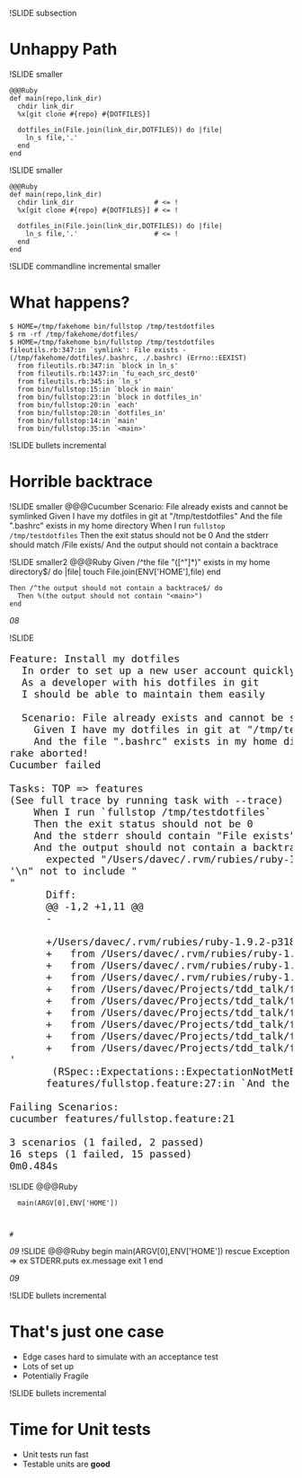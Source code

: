 !SLIDE subsection
# Unhappy Path

!SLIDE smaller

    @@@Ruby
    def main(repo,link_dir)
      chdir link_dir
      %x[git clone #{repo} #{DOTFILES}]

      dotfiles_in(File.join(link_dir,DOTFILES)) do |file|
        ln_s file,'.'
      end
    end

!SLIDE smaller

    @@@Ruby
    def main(repo,link_dir)
      chdir link_dir                    # <= !
      %x[git clone #{repo} #{DOTFILES}] # <= !

      dotfiles_in(File.join(link_dir,DOTFILES)) do |file|
        ln_s file,'.'                   # <= !
      end
    end

!SLIDE commandline incremental smaller
# What happens?
    $ HOME=/tmp/fakehome bin/fullstop /tmp/testdotfiles
    $ rm -rf /tmp/fakehome/dotfiles/
    $ HOME=/tmp/fakehome bin/fullstop /tmp/testdotfiles
    fileutils.rb:347:in `symlink': File exists - (/tmp/fakehome/dotfiles/.bashrc, ./.bashrc) (Errno::EEXIST)
      from fileutils.rb:347:in `block in ln_s'
      from fileutils.rb:1437:in `fu_each_src_dest0'
      from fileutils.rb:345:in `ln_s'
      from bin/fullstop:15:in `block in main'
      from bin/fullstop:23:in `block in dotfiles_in'
      from bin/fullstop:20:in `each'
      from bin/fullstop:20:in `dotfiles_in'
      from bin/fullstop:14:in `main'
      from bin/fullstop:35:in `<main>'
       
!SLIDE bullets incremental
# Horrible backtrace

!SLIDE smaller
    @@@Cucumber
    Scenario: File already exists and cannot be symlinked
      Given I have my dotfiles in git at "/tmp/testdotfiles"
      And the file ".bashrc" exists in my home directory
      When I run `fullstop /tmp/testdotfiles`
      Then the exit status should not be 0
      And the stderr should match /File exists/
      And the output should not contain a backtrace

!SLIDE smaller2
    @@@Ruby
    Given /^the file "([^"]*)" exists in my home directory$/ do |file|
      touch File.join(ENV['HOME'],file)
    end

    Then /^the output should not contain a backtrace$/ do
      Then %(the output should not contain "<main>")
    end

_08_

!SLIDE 
<pre style="font-size: 18px">
Feature: Install my dotfiles
  In order to set up a new user account quickly
  As a developer with his dotfiles in git
  I should be able to maintain them easily

  Scenario: File already exists and cannot be symlinked
    <span class='ansi-32'>Given I have my dotfiles in git at "<span class='ansi-32'><span class='ansi-1'>/tmp/testdotfiles<span class='ansi-0'><span class='ansi-0'><span class='ansi-32'>"<span class='ansi-0'></span></span></span></span></span></span></span>
    <span class='ansi-32'>And the file "<span class='ansi-32'><span class='ansi-1'>.bashrc<span class='ansi-0'><span class='ansi-0'><span class='ansi-32'>" exists in my home directory<span class='ansi-0'></span></span></span></span></span></span></span>
rake aborted!
Cucumber failed

Tasks: TOP => features
(See full trace by running task with --trace)
    <span class='ansi-32'>When I run `<span class='ansi-32'><span class='ansi-1'>fullstop /tmp/testdotfiles<span class='ansi-0'><span class='ansi-0'><span class='ansi-32'>`<span class='ansi-0'></span></span></span></span></span></span></span>
    <span class='ansi-32'>Then the exit status should not be <span class='ansi-32'><span class='ansi-1'>0<span class='ansi-0'><span class='ansi-0'><span class='ansi-32'><span class='ansi-0'></span></span></span></span></span></span></span>
    <span class='ansi-32'>And the stderr should contain "<span class='ansi-32'><span class='ansi-1'>File exists<span class='ansi-0'><span class='ansi-0'><span class='ansi-32'>"<span class='ansi-0'></span></span></span></span></span></span></span>
    <span class='ansi-31'>And the output should not contain a backtrace<span class='ansi-0'></span></span>
<span class='ansi-31'>      expected "/Users/davec/.rvm/rubies/ruby-1.9.2-p318/lib/ruby/1.9.1/fileutils.rb:347:in `symlink': File exists - (/tmp/fakehome/dotfiles/.bashrc, ./.bashrc) (Errno::EEXIST)\n\tfrom /Users/davec/.rvm/rubies/ruby-1.9.2-p318/lib/ruby/1.9.1/fileutils.rb:347:in `block in ln_s'\n\tfrom /Users/davec/.rvm/rubies/ruby-1.9.2-p318/lib/ruby/1.9.1/fileutils.rb:1437:in `fu_each_src_dest0'\n\tfrom /Users/davec/.rvm/rubies/ruby-1.9.2-p318/lib/ruby/1.9.1/fileutils.rb:345:in `ln_s'\n\tfrom /Users/davec/Projects/tdd_talk/fullstop/08/bin/fullstop:15:in `block in main'\n\tfrom /Users/davec/Projects/tdd_talk/fullstop/08/bin/fullstop:23:in `block in dotfiles_in'\n\tfrom /Users/davec/Projects/tdd_talk/fullstop/08/bin/fullstop:20:in `each'\n\tfrom /Users/davec/Projects/tdd_talk/fullstop/08/bin/fullstop:20:in `dotfiles_in'\n\tfrom /Users/davec/Projects/tdd_talk/fullstop/08/bin/fullstop:14:in `main'\n\tfrom /Users/davec/Projects/tdd_talk/fullstop/08/bin/fullstop:35:in `<main>'\n" not to include "<main>"<span class='ansi-0'></span></span>
<span class='ansi-31'>      Diff:<span class='ansi-0'></span></span>
<span class='ansi-31'>      @@ -1,2 +1,11 @@<span class='ansi-0'></span></span>
<span class='ansi-31'>      -<main><span class='ansi-0'></span></span>
<span class='ansi-31'>      +/Users/davec/.rvm/rubies/ruby-1.9.2-p318/lib/ruby/1.9.1/fileutils.rb:347:in `symlink': File exists - (/tmp/fakehome/dotfiles/.bashrc, ./.bashrc) (Errno::EEXIST)<span class='ansi-0'></span></span>
<span class='ansi-31'>      +	from /Users/davec/.rvm/rubies/ruby-1.9.2-p318/lib/ruby/1.9.1/fileutils.rb:347:in `block in ln_s'<span class='ansi-0'></span></span>
<span class='ansi-31'>      +	from /Users/davec/.rvm/rubies/ruby-1.9.2-p318/lib/ruby/1.9.1/fileutils.rb:1437:in `fu_each_src_dest0'<span class='ansi-0'></span></span>
<span class='ansi-31'>      +	from /Users/davec/.rvm/rubies/ruby-1.9.2-p318/lib/ruby/1.9.1/fileutils.rb:345:in `ln_s'<span class='ansi-0'></span></span>
<span class='ansi-31'>      +	from /Users/davec/Projects/tdd_talk/fullstop/08/bin/fullstop:15:in `block in main'<span class='ansi-0'></span></span>
<span class='ansi-31'>      +	from /Users/davec/Projects/tdd_talk/fullstop/08/bin/fullstop:23:in `block in dotfiles_in'<span class='ansi-0'></span></span>
<span class='ansi-31'>      +	from /Users/davec/Projects/tdd_talk/fullstop/08/bin/fullstop:20:in `each'<span class='ansi-0'></span></span>
<span class='ansi-31'>      +	from /Users/davec/Projects/tdd_talk/fullstop/08/bin/fullstop:20:in `dotfiles_in'<span class='ansi-0'></span></span>
<span class='ansi-31'>      +	from /Users/davec/Projects/tdd_talk/fullstop/08/bin/fullstop:14:in `main'<span class='ansi-0'></span></span>
<span class='ansi-31'>      +	from /Users/davec/Projects/tdd_talk/fullstop/08/bin/fullstop:35:in `<main>'<span class='ansi-0'></span></span>
<span class='ansi-31'>       (RSpec::Expectations::ExpectationNotMetError)<span class='ansi-0'></span></span>
<span class='ansi-31'>      features/fullstop.feature:27:in `And the output should not contain a backtrace'<span class='ansi-0'></span></span>

<span class='ansi-31'>Failing Scenarios:<span class='ansi-0'></span></span>
<span class='ansi-31'>cucumber features/fullstop.feature:21<span class='ansi-0'></span></span>

3 scenarios (<span class='ansi-31'>1 failed<span class='ansi-0'>, <span class='ansi-32'>2 passed<span class='ansi-0'>)</span></span></span></span>
16 steps (<span class='ansi-31'>1 failed<span class='ansi-0'>, <span class='ansi-32'>15 passed<span class='ansi-0'>)</span></span></span></span>
0m0.484s
</pre>

!SLIDE
    @@@Ruby
 
      main(ARGV[0],ENV['HOME'])
  
   
    
    #

_09_
!SLIDE
    @@@Ruby
    begin
      main(ARGV[0],ENV['HOME'])
    rescue Exception => ex
      STDERR.puts ex.message
      exit 1
    end

_09_

!SLIDE bullets incremental
# That's just one case 
* Edge cases hard to simulate with an acceptance test
* Lots of set up
* Potentially Fragile

!SLIDE bullets incremental
# Time for Unit tests
* Unit tests run fast
* Testable units are **good**
